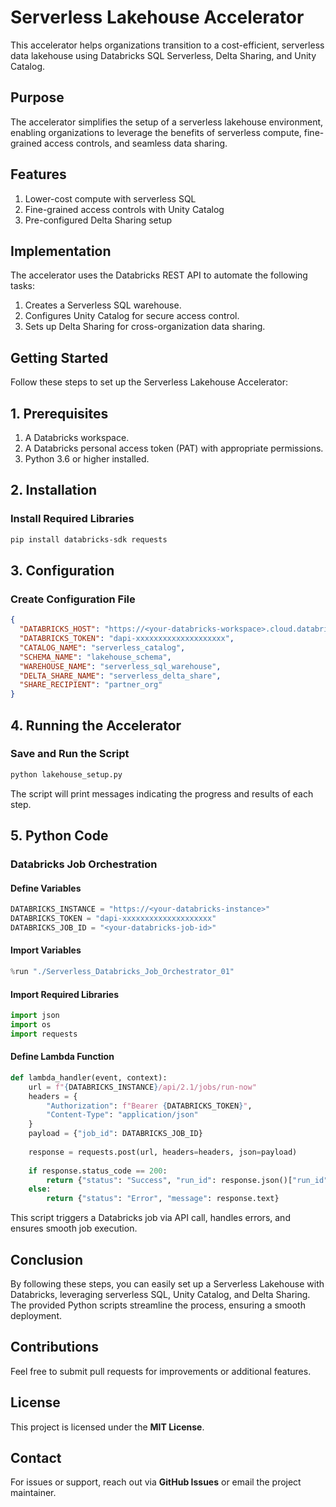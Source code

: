 # Serverless Lakehouse Accelerator

This accelerator helps organizations transition to a cost-efficient, serverless data lakehouse using Databricks SQL Serverless, Delta Sharing, and Unity Catalog.

## Purpose

The accelerator simplifies the setup of a serverless lakehouse environment, enabling organizations to leverage the benefits of serverless compute, fine-grained access controls, and seamless data sharing.

## Features

1.  Lower-cost compute with serverless SQL
2.  Fine-grained access controls with Unity Catalog
3.  Pre-configured Delta Sharing setup

## Implementation

The accelerator uses the Databricks REST API to automate the following tasks:

1.  Creates a Serverless SQL warehouse.
2.  Configures Unity Catalog for secure access control.
3.  Sets up Delta Sharing for cross-organization data sharing.

## Getting Started

Follow these steps to set up the Serverless Lakehouse Accelerator:

## 1. Prerequisites

1.  A Databricks workspace.
2.  A Databricks personal access token (PAT) with appropriate permissions.
3.  Python 3.6 or higher installed.

## 2. Installation

### Install Required Libraries
```bash
pip install databricks-sdk requests
```

## 3. Configuration

### Create Configuration File
```json
{
  "DATABRICKS_HOST": "https://<your-databricks-workspace>.cloud.databricks.com",
  "DATABRICKS_TOKEN": "dapi-xxxxxxxxxxxxxxxxxxxx",
  "CATALOG_NAME": "serverless_catalog",
  "SCHEMA_NAME": "lakehouse_schema",
  "WAREHOUSE_NAME": "serverless_sql_warehouse",
  "DELTA_SHARE_NAME": "serverless_delta_share",
  "SHARE_RECIPIENT": "partner_org"
}
```

## 4. Running the Accelerator

### Save and Run the Script
```bash
python lakehouse_setup.py
```

The script will print messages indicating the progress and results of each step.

## 5. Python Code

### Databricks Job Orchestration

#### Define Variables
```python
DATABRICKS_INSTANCE = "https://<your-databricks-instance>"
DATABRICKS_TOKEN = "dapi-xxxxxxxxxxxxxxxxxxxx"
DATABRICKS_JOB_ID = "<your-databricks-job-id>"
```

#### Import Variables
```python
%run "./Serverless_Databricks_Job_Orchestrator_01"
```

#### Import Required Libraries
```python
import json
import os
import requests
```

#### Define Lambda Function
```python
def lambda_handler(event, context):
    url = f"{DATABRICKS_INSTANCE}/api/2.1/jobs/run-now"
    headers = {
        "Authorization": f"Bearer {DATABRICKS_TOKEN}",
        "Content-Type": "application/json"
    }
    payload = {"job_id": DATABRICKS_JOB_ID}
    
    response = requests.post(url, headers=headers, json=payload)
    
    if response.status_code == 200:
        return {"status": "Success", "run_id": response.json()["run_id"]}
    else:
        return {"status": "Error", "message": response.text}
```

This script triggers a Databricks job via API call, handles errors, and ensures smooth job execution.

## Conclusion

By following these steps, you can easily set up a Serverless Lakehouse with Databricks, leveraging serverless SQL, Unity Catalog, and Delta Sharing. The provided Python scripts streamline the process, ensuring a smooth deployment.

## Contributions
Feel free to submit pull requests for improvements or additional features.

## License
This project is licensed under the **MIT License**.

## Contact
For issues or support, reach out via **GitHub Issues** or email the project maintainer.

